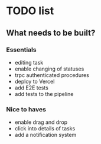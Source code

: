 # TODO list

## What needs to be built?

### Essentials

- editing task
- enable changing of statuses
- trpc authenticated procedures
- deploy to Vercel
- add E2E tests
- add tests to the pipeline

### Nice to haves

- enable drag and drop
- click into details of tasks
- add a notification system
